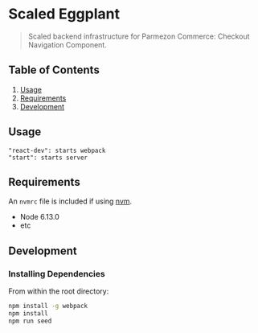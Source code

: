 # Scaled Eggplant

> Scaled backend infrastructure for Parmezon Commerce: Checkout Navigation Component. 

## Table of Contents

1. [Usage](#Usage)
1. [Requirements](#requirements)
1. [Development](#development)

## Usage

```
"react-dev": starts webpack
"start": starts server
```

## Requirements

An `nvmrc` file is included if using [nvm](https://github.com/creationix/nvm).

- Node 6.13.0
- etc

## Development

### Installing Dependencies

From within the root directory:

```sh
npm install -g webpack
npm install
npm run seed
```

